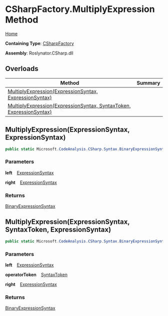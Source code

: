 # CSharpFactory\.MultiplyExpression Method

[Home](../../../../README.md)

**Containing Type**: [CSharpFactory](../README.md)

**Assembly**: Roslynator\.CSharp\.dll

## Overloads

| Method | Summary |
| ------ | ------- |
| [MultiplyExpression(ExpressionSyntax, ExpressionSyntax)](#Roslynator_CSharp_CSharpFactory_MultiplyExpression_Microsoft_CodeAnalysis_CSharp_Syntax_ExpressionSyntax_Microsoft_CodeAnalysis_CSharp_Syntax_ExpressionSyntax_) | |
| [MultiplyExpression(ExpressionSyntax, SyntaxToken, ExpressionSyntax)](#Roslynator_CSharp_CSharpFactory_MultiplyExpression_Microsoft_CodeAnalysis_CSharp_Syntax_ExpressionSyntax_Microsoft_CodeAnalysis_SyntaxToken_Microsoft_CodeAnalysis_CSharp_Syntax_ExpressionSyntax_) | |

## MultiplyExpression\(ExpressionSyntax, ExpressionSyntax\) <a name="Roslynator_CSharp_CSharpFactory_MultiplyExpression_Microsoft_CodeAnalysis_CSharp_Syntax_ExpressionSyntax_Microsoft_CodeAnalysis_CSharp_Syntax_ExpressionSyntax_"></a>

```csharp
public static Microsoft.CodeAnalysis.CSharp.Syntax.BinaryExpressionSyntax MultiplyExpression(Microsoft.CodeAnalysis.CSharp.Syntax.ExpressionSyntax left, Microsoft.CodeAnalysis.CSharp.Syntax.ExpressionSyntax right)
```

### Parameters

**left** &ensp; [ExpressionSyntax](https://docs.microsoft.com/en-us/dotnet/api/microsoft.codeanalysis.csharp.syntax.expressionsyntax)

**right** &ensp; [ExpressionSyntax](https://docs.microsoft.com/en-us/dotnet/api/microsoft.codeanalysis.csharp.syntax.expressionsyntax)

### Returns

[BinaryExpressionSyntax](https://docs.microsoft.com/en-us/dotnet/api/microsoft.codeanalysis.csharp.syntax.binaryexpressionsyntax)

## MultiplyExpression\(ExpressionSyntax, SyntaxToken, ExpressionSyntax\) <a name="Roslynator_CSharp_CSharpFactory_MultiplyExpression_Microsoft_CodeAnalysis_CSharp_Syntax_ExpressionSyntax_Microsoft_CodeAnalysis_SyntaxToken_Microsoft_CodeAnalysis_CSharp_Syntax_ExpressionSyntax_"></a>

```csharp
public static Microsoft.CodeAnalysis.CSharp.Syntax.BinaryExpressionSyntax MultiplyExpression(Microsoft.CodeAnalysis.CSharp.Syntax.ExpressionSyntax left, Microsoft.CodeAnalysis.SyntaxToken operatorToken, Microsoft.CodeAnalysis.CSharp.Syntax.ExpressionSyntax right)
```

### Parameters

**left** &ensp; [ExpressionSyntax](https://docs.microsoft.com/en-us/dotnet/api/microsoft.codeanalysis.csharp.syntax.expressionsyntax)

**operatorToken** &ensp; [SyntaxToken](https://docs.microsoft.com/en-us/dotnet/api/microsoft.codeanalysis.syntaxtoken)

**right** &ensp; [ExpressionSyntax](https://docs.microsoft.com/en-us/dotnet/api/microsoft.codeanalysis.csharp.syntax.expressionsyntax)

### Returns

[BinaryExpressionSyntax](https://docs.microsoft.com/en-us/dotnet/api/microsoft.codeanalysis.csharp.syntax.binaryexpressionsyntax)

